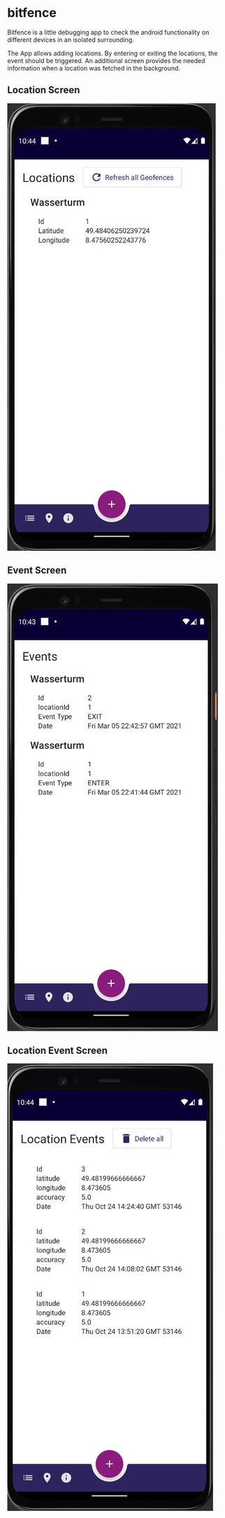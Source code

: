 # bitfence

Bitfence is a little debugging app to check the android functionality on different devices in an isolated surrounding.

The App allows adding locations. By entering or exiting the locations, the event should be triggered.
An additional screen provides the needed information when a location was fetched in the background.

## Location Screen
![Location Screen](/assets/locations.png)

## Event Screen
![Event Screen](/assets/events.png)

## Location Event Screen
![Location EventScreen](/assets/locevents.png)
